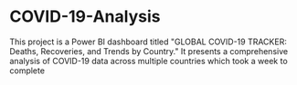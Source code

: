 # COVID-19-Analysis
This project is a Power BI dashboard titled "GLOBAL COVID-19 TRACKER: Deaths, Recoveries, and Trends by Country." It presents a comprehensive analysis of COVID-19 data across multiple countries which took a week to complete
